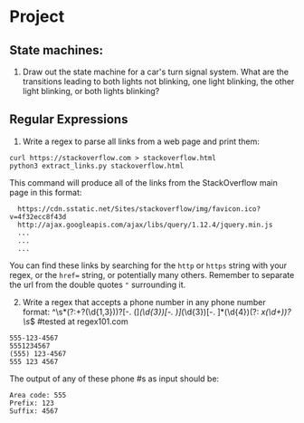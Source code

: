 # Project

## State machines:

1. Draw out the state machine for a car's turn signal system. What are the
   transitions leading to both lights not blinking, one light blinking, the
   other light blinking, or both lights blinking?

## Regular Expressions

1. Write a regex to parse all links from a web page and print them:

```
curl https://stackoverflow.com > stackoverflow.html
python3 extract_links.py stackoverflow.html
```

This command will produce all of the links from the StackOverflow main page in
this format:

      https://cdn.sstatic.net/Sites/stackoverflow/img/favicon.ico?v=4f32ecc8f43d
      http://ajax.googleapis.com/ajax/libs/query/1.12.4/jquery.min.js
      ...
      ...
      ...

You can find these links by searching for the `http` or `https` string with your
regex, or the `href=` string, or potentially many others. Remember to separate
the url from the double quotes `"` surrounding it.

2. Write a regex that accepts a phone number in any phone number format:
^\s*(?:\+?(\d{1,3}))?[-. (]*(\d{3})[-. )]*(\d{3})[-. ]*(\d{4})(?: *x(\d+))?\s*$
#tested at regex101.com

```
555-123-4567
5551234567
(555) 123-4567
555 123 4567
```

The output of any of these phone #s as input should be:

```
Area code: 555
Prefix: 123
Suffix: 4567
```

